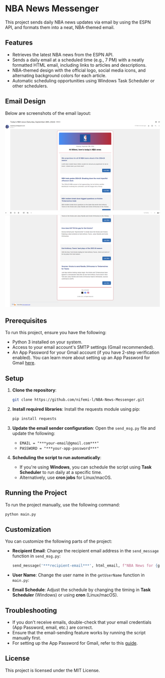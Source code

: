 # NBA News Messenger

This project sends daily NBA news updates via email by using the ESPN API, and formats them into a neat, NBA-themed email.

## Features

- Retrieves the latest NBA news from the ESPN API.
- Sends a daily email at a scheduled time (e.g., 7 PM) with a neatly formatted HTML email, including links to articles and descriptions.
- NBA-themed design with the official logo, social media icons, and alternating background colors for each article.
- Automatic scheduling opportunities using Windows Task Scheduler or other schedulers.

## Email Design

Below are screenshots of the email layout:

![NBA News Email - Top](Screenshots/SS%231.png)
![NBA News Email - Bottom](Screenshots/SS%232.png)

## Prerequisites

To run this project, ensure you have the following:

- Python 3 installed on your system.
- Access to your email account's SMTP settings (Gmail recommended).
- An App Password for your Gmail account (if you have 2-step verification enabled). You can learn more about setting up an App Password for Gmail [here](https://support.google.com/accounts/answer/185833).

## Setup

1. **Clone the repository**:
   ```bash
   git clone https://github.com/nifemi-l/NBA-News-Messenger.git
   ```

2. **Install required libraries**:
   Install the requests module using pip:
   ```bash
   pip install requests
   ```

3. **Update the email sender configuration**:
   Open the `send_msg.py` file and update the following:
   - `EMAIL = "***your-email@gmail.com***"`
   - `PASSWORD = "***your-app-password***"`

4. **Scheduling the script to run automatically**:
   - If you're using **Windows**, you can schedule the script using **Task Scheduler** to run daily at a specific time. 
   - Alternatively, use **cron jobs** for Linux/macOS.

## Running the Project

To run the project manually, use the following command:
```bash
python main.py
```

## Customization

You can customize the following parts of the project:

- **Recipient Email**: Change the recipient email address in the `send_message` function in `send_msg.py`:
  ```python
  send_message('***recipient-email***', html_email, f"NBA News for {getUserName()} - {getDate()}")
  ```
- **User Name**: Change the user name in the `getUserName` function in `main.py`:
  
- **Email Schedule**: Adjust the schedule by changing the timing in **Task Scheduler** (Windows) or using **cron** (Linux/macOS).

## Troubleshooting

- If you don't receive emails, double-check that your email credentials (App Password, email, etc.) are correct.
- Ensure that the email-sending feature works by running the script manually first. 
- For setting up the App Password for Gmail, refer to this [guide](https://support.google.com/accounts/answer/185833).

## License

This project is licensed under the MIT License.

